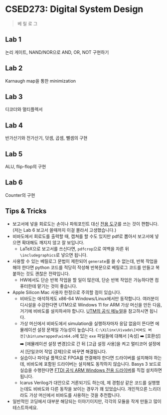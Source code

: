 # CSED273: Digital System Design
> 베 릴 로 그

## Lab 1

논리 게이트, NAND/NOR으로 AND, OR, NOT 구현하기

## Lab 2

Karnaugh map을 통한 minimization

## Lab 3

디코더와 멀티플렉서

## Lab 4

반가산기와 전가산기, 덧셈, 곱셈, 뺄셈의 구현

## Lab 5

ALU, flip-flop의 구현

## Lab 6

Counter의 구현

## Tips & Tricks

- 보고서에 넣을 회로도는 손이나 파워포인트 대신 [전용 도구](https://www.circuit-diagram.org/)를 쓰는 것이 편합니다. (저는 Lab 6 보고서 쓸때까지 이걸 몰라서 고생했습니다.)
- 비바도에서 회로도를 출력할 때, 캡쳐를 할 수도 있지만 pdf로 뽑아서 보고서에 넣으면 확대해도 깨지지 않고 잘 보입니다.
  - LaTeX으로 보고서를 쓰신다면, `pdfcrop`으로 여백을 자른 뒤 `\includegraphics`로 넣으면 됩니다.
- 사용할 수 있는 베릴로그 문법이 제한되어 `generate`를 쓸 수 없는데, 반복 작업을 해야 한다면 python 코드를 적당히 작성해 반복문으로 베릴로그 코드를 만들고 복붙하는 것도 괜찮은 전략입니다.
  - HW에서도 단순 반복 작업을 할 일이 많은데, 단순 반복 작업은 가능하다면 컴퓨터한테 맡기는 것이 좋습니다.
- Apple Silicon Mac 사용자 한정으로 주의할 점이 있습니다.
  - 비바도는 애석하게도 x86-64 Windows/Linux에서만 동작합니다. 여러분이 디시설을 수강한다면 UTM으로 Windows 11 for ARM 가상 머신을 만든 다음, 거기에 비바도를 설치하셔야 합니다. [UTM의 공식 메뉴얼](https://docs.getutm.app/guides/windows/)을 참고하시면 됩니다.
  - 가상 머신에서 비바도에서 simulation을 실행하자마자 응답 없음이 뜬다면 에뮬레이션 설정 문제일 가능성이 높습니다. `C:\Xilinx\Vivado\[비바도 버전]\bin\unwrapped\win64.o`에 있는 `exe` 파일들에 대해서 [속성] :arrow_right: [호환성] :arrow_right: [에뮬레이션 설정 변경]으로 간 뒤 [고급 설정 사용]을 켜고 멀티코어 설정에서 [단일코어 작업 강제]으로 바꾸면 해결됩니다.
  - 실습이나 파이널 플젝으로 FPGA를 연결해야 한다면 드라이버를 설치해야 하는데, 비바도에 포함된 드라이버는 설치해도 동작하지 않습니다. Basys 3 보드로 실습을 수행한다면 [FTDI 공식 ARM Windows 전용 드라이버](https://ftdichip.com/wp-content/uploads/2022/02/CDM-v2.12.36.4-for-ARM64-Signed-Distributable.zip)를 직접 설치하면 됩니다.
  - Icarus Verilog가 대안으로 거론되기도 하는데, 제 경험상 같은 코드를 실행했는데도 비바도와 다른 동작을 보이는 경우가 꽤 있었습니다. 개인적으론 느리더라도 가상 머신에서 비바도를 사용하는 것을 추천합니다.
- 일반적인 코딩에서 대부분 해당되는 이야기이지만, 각각의 모듈을 작게 만들고 많이 테스트하세요.